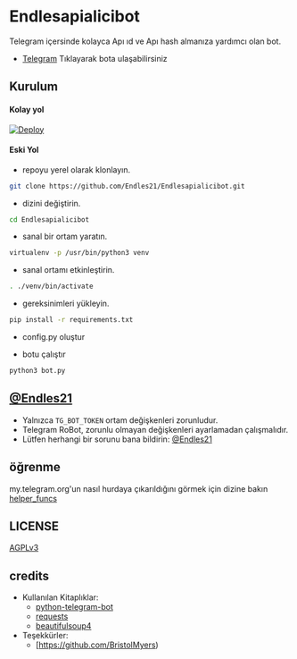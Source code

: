 # Endlesapialicibot

Telegram içersinde kolayca Apı ıd ve Apı hash almanıza yardımcı olan bot.

- [Telegram](https://telegram.dog/Endlesapialicibot) Tıklayarak bota ulaşabilirsiniz

## Kurulum

#### Kolay yol

[![Deploy](https://www.herokucdn.com/deploy/button.svg)](https://heroku.com/deploy)


#### Eski Yol

- repoyu yerel olarak klonlayın.
```sh
git clone https://github.com/Endles21/Endlesapialicibot.git
```

- dizini değiştirin.
```sh
cd Endlesapialicibot
```

- sanal bir ortam yaratın.
```sh
virtualenv -p /usr/bin/python3 venv
```

- sanal ortamı etkinleştirin.
```sh
. ./venv/bin/activate
```

- gereksinimleri yükleyin.
```sh
pip install -r requirements.txt
```

- config.py oluştur

- botu çalıştır
```sh
python3 bot.py
```

## [@Endles21](https://telegram.dog/poyraz2103)

- Yalnızca `TG_BOT_TOKEN` ortam değişkenleri zorunludur.
- Telegram RoBot, zorunlu olmayan değişkenleri ayarlamadan çalışmalıdır.
- Lütfen herhangi bir sorunu bana bildirin: [@Endles21](https://telegram.dog/poyraz2103)


## öğrenme

my.telegram.org'un nasıl hurdaya çıkarıldığını görmek için dizine bakın [helper_funcs](https://github.com/Endles21/Endlesapialicibot/tree/master/helper_funcs)

## LICENSE
[AGPLv3](https://github.com/SpEcHiDe/Endlesapialicibot/tree/master/LICENSE)

## credits

- Kullanılan Kitaplıklar:
  - [python-telegram-bot](https://github.com/python-telegram-bot/python-telegram-bot)
  - [requests](https://github.com/psf/requests)
  - [beautifulsoup4](https://pypi.org/project/beautifulsoup4)
- Teşekkürler:
  - [https://github.com/BristolMyers)
